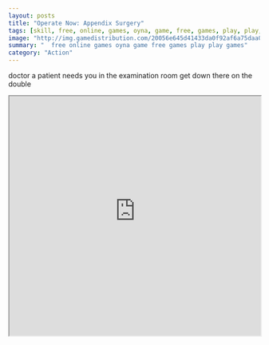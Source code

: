 ```yaml
---
layout: posts
title: "Operate Now: Appendix Surgery"
tags: [skill, free, online, games, oyna, game, free, games, play, play, games]
image: "http://img.gamedistribution.com/20056e645d41433da0f92af6a75daa0f.jpg"
summary: "  free online games oyna game free games play play games"
category: "Action"
---
```


doctor a patient needs you in the examination room get down there on the double

<iframe width="100%" height="480px;" src="http://flash.gamedistribution.com?game=20056e645d41433da0f92af6a75daa0f"></iframe>